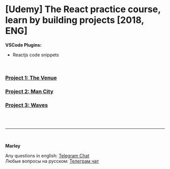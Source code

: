 # [Udemy] The React practice course, learn by building projects [2018, ENG]

**VSCode Plugins:**

- Reactjs code snippets

<br/>

### [Project 1: The Venue](./project1/Readme.md)

### [Project 2: Man City](./project2/Readme.md)

### [Project 3: Waves](./project3/Readme.md)

<br/><br/>

---

<br/>

**Marley**

Any questions in english: <a href="https://jsdev.org/chat/">Telegram Chat</a>  
Любые вопросы на русском: <a href="https://jsdev.ru/chat/">Телеграм чат</a>
